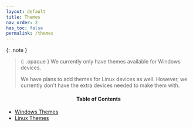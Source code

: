 ```yaml
---
layout: default
title: Themes
nav_order: 2
has_toc: false
permalink: /themes
---
```



{: .note }
> {: .opaque }
> We currently only have themes available for Windows devices.
>
> We have plans to add themes for Linux devices as well. However, we currently don't have the extra devices needed to make them with.

<div class="card">
<div class="container">
<h4 style="text-align:center">Table of Contents</h4>
<ul>
<li><a class="text-delta" href="/themes/windows">Windows Themes</a></li>
<li><a class="text-delta" href="/themes/linux">Linux Themes</a></li>
</ul>
</div>
</div>